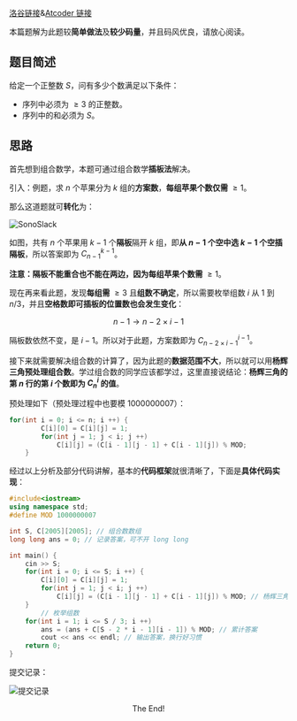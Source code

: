 [洛谷链接](https://www.luogu.com.cn/problem/AT_abc178_d)&[Atcoder 链接](https://www.luogu.com.cn/remoteJudgeRedirect/atcoder/abc178_d)

本篇题解为此题较**简单做法**及**较少码量**，并且码风优良，请放心阅读。

## 题目简述

给定一个正整数 $S$，问有多少个数满足以下条件：

- 序列中必须为 $\ge 3$ 的正整数。
- 序列中的和必须为 $S$。

## 思路

首先想到组合数学，本题可通过组合数学**插板法**解决。

引入：例题，求 $n$ 个苹果分为 $k$ 组的**方案数**，**每组苹果个数仅需** $\ge 1$。

那么这道题就可**转化**为：

![SonoSlack](https://cdn.luogu.com.cn/upload/image_hosting/addsiyos.png)

如图，共有 $n$ 个苹果用 $k-1$ 个**隔板**隔开 $k$ 组，即**从 $n-1$ 个空中选 $k-1$ 个空插隔板**，所以答案即为 $C_{n-1}^{k-1}$。

**注意：隔板不能重合也不能在两边，因为每组苹果个数需** $\ge 1$。

现在再来看此题，发现**每组需** $\ge 3$ 且**组数不确定**，所以需要枚举组数 $i$ 从 $1$ 到 $n/3$，并且**空格数即可插板的位置数也会发生变化**：

$$n-1 \to n-2 \times i-1$$

隔板数依然不变，是 $i-1$。所以对于此题，方案数即为 $C_{n-2 \times i-1}^{i-1}$。

接下来就需要解决组合数的计算了，因为此题的**数据范围不大**，所以就可以用**杨辉三角预处理组合数**。学过组合数的同学应该都学过，这里直接说结论：**杨辉三角的第 $n$ 行的第 $i$ 个数即为 $C_n^i$ 的值**。

预处理如下（预处理过程中也要模 $1000000007$）：

```cpp
for(int i = 0; i <= n; i ++) {
		C[i][0] = C[i][j] = 1;
		for(int j = 1; j < i; j ++) 
			C[i][j] = (C[i - 1][j - 1] + C[i - 1][j]) % MOD;
	}
```

经过以上分析及部分代码讲解，基本的**代码框架**就很清晰了，下面是**具体代码实现**：

```cpp
#include<iostream>
using namespace std;
#define MOD 1000000007

int S, C[2005][2005]; // 组合数数组
long long ans = 0; // 记录答案，可不开 long long

int main() {
	cin >> S;
	for(int i = 0; i <= S; i ++) {
		C[i][0] = C[i][j] = 1;
		for(int j = 1; j < i; j ++) 
			C[i][j] = (C[i - 1][j - 1] + C[i - 1][j]) % MOD; // 杨辉三角预处理组合数
	}
        // 枚举组数
	for(int i = 1; i <= S / 3; i ++) 
		ans = (ans + C[S - 2 * i - 1][i - 1]) % MOD; // 累计答案
        cout << ans << endl; // 输出答案，换行好习惯 
	return 0;
}
```

提交记录：

![提交记录](https://cdn.luogu.com.cn/upload/image_hosting/tjx6jfw1.png)

$$\text{The End!}$$